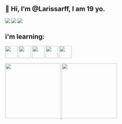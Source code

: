 ## 👋 Hi, I’m @Larissarff, I am 19 yo.

<div>
<a href="https://instagram.com/larissa.rff" target="_blank"><img loading="lazy" src="https://img.shields.io/badge/-Instagram-%23E4405F?style=for-the-badge&logo=instagram&logoColor=white" target="_blank"></a>
<a href = "mailto:larissa.rfferreira4800@gmail.com"><img loading="lazy" src="https://img.shields.io/badge/Gmail-D14836?style=for-the-badge&logo=gmail&logoColor=white" target="_blank"></a>
<a href="https://www.linkedin.com/in/larissa-ferreira-computer-science" target="_blank"><img loading="lazy" src="https://img.shields.io/badge/-LinkedIn-%230077B5?style=for-the-badge&logo=linkedin&logoColor=white" target="_blank"></a>   
</div>

## i'm learning:

<img src="https://cdn.jsdelivr.net/gh/devicons/devicon@latest/icons/c/c-original.svg" width="40" height="40" />  <img src="https://cdn.jsdelivr.net/gh/devicons/devicon@latest/icons/python/python-original-wordmark.svg" width="40" height="40" />  <img src="https://cdn.jsdelivr.net/gh/devicons/devicon@latest/icons/arduino/arduino-original-wordmark.svg" width="40" height="40" />  <img src="https://cdn.jsdelivr.net/gh/devicons/devicon@latest/icons/mysql/mysql-plain-wordmark.svg" width="40" height="40"/> <img src="https://cdn.jsdelivr.net/gh/devicons/devicon@latest/icons/cplusplus/cplusplus-original.svg" width="40" height="40"/>
          
<div>
<a href="https://github.com/Larissarff">
<img loading="lazy" height="180em" src="https://github-readme-stats.vercel.app/api/top-langs/?Larissarff&layout=compact&langs_count=7&theme=dracula"/>
<img loading="lazy" height="180em" src="https://github-readme-stats.vercel.app/api?username=Larissarff&show_icons=true&theme=dracula&include_all_commits=true&count_private=true"/>
</div>
